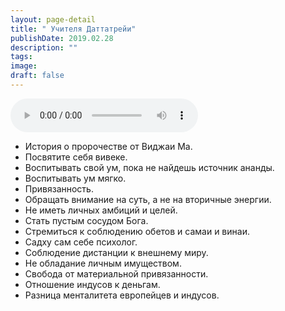 ```yaml
---
layout: page-detail
title: " Учителя Даттатрейи"
publishDate: 2019.02.28
description: ""
tags:
image:
draft: false
---
```


<audio title="2019.02.28 -  Учителя Даттатрейи.mp3" src="https://filer-api.advayta.org/v1.0/public/files/75101" controls=""></audio>

* История о пророчестве от Виджаи Ма.
* Посвятите себя вивеке.
* Воспитывать свой ум, пока не найдешь источник ананды.
* Воспитывать ум мягко.
* Привязанность.
* Обращать внимание на суть, а не на вторичные энергии.
* Не иметь личных амбиций и целей.
* Стать пустым сосудом Бога.
* Стремиться к соблюдению обетов и самаи и винаи.
* Садху сам себе психолог.
* Соблюдение дистанции к внешнему миру.
* Не обладание личным имуществом.
* Свобода от материальной привязанности.
* Отношение индусов к деньгам.
* Разница менталитета европейцев и индусов.

  
